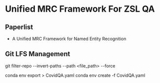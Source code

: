 # Unified MRC Framework For ZSL QA



## Paperlist
- A Unified MRC Framework for Named Entity Recognition



## Git LFS Management
git filter-repo --invert-paths --path <file_path> --force


conda env export > CovidQA.yaml 
conda env create -f CovidQA.yaml
